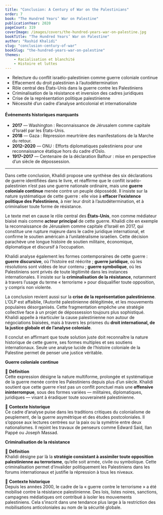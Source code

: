 ```yaml
---
title: "Conclusion: A Century of War on the Palestinians"
order: 7
book: "The Hundred Years’ War on Palestine"
publicationYear: 2020
pageCount: 319
coverImage: /images/covers/the-hundred-years-war-on-palestine.jpg
bookTitle: "The Hundred Years’ War on Palestine"
author: "Rashid Khalidi"
slug: "conclusion-century-of-war"
bookSlug: "the-hundred-years-war-on-palestine"
themes: 
    - Racialisation et blanchité
    - Histoire et luttes
---
```


<!--themes:start-->
- Relecture du conflit israélo-palestinien comme guerre coloniale continue
- Effacement du droit palestinien à l’autodétermination
- Rôle central des États-Unis dans la guerre contre les Palestiniens
- Criminalisation de la résistance et inversion des cadres juridiques
- Crise de la représentation politique palestinienne
- Nécessité d’un cadre d’analyse anticolonial et internationaliste
<!--themes:end-->

<!--summary:start-->

#### Événements historiques marquants

- **2017** — Washington : Reconnaissance de Jérusalem comme capitale d’Israël par les États-Unis.
- **2018** — Gaza : Répression meurtrière des manifestations de la Marche du retour.
- **2012–2020** — ONU : Efforts diplomatiques palestiniens pour une reconnaissance étatique hors du cadre d’Oslo.
- **1917–2017** — Centenaire de la déclaration Balfour : mise en perspective d’un siècle de dépossession.

---

Dans cette conclusion, Khalidi propose une synthèse des six déclarations de guerre identifiées dans le livre, et réaffirme que le conflit israélo-palestinien n’est pas une guerre nationale ordinaire, mais une **guerre coloniale continue** menée contre un peuple dépossédé. Il insiste sur la nature systématique de cette guerre : elle vise à **effacer l’existence politique des Palestiniens**, à nier leur droit à l’autodétermination, et à criminaliser toute forme de résistance.

Le texte met en cause le rôle central des **États-Unis**, non comme médiateur biaisé mais comme **acteur principal** de cette guerre. Khalidi cite en exemple la reconnaissance de Jérusalem comme capitale d’Israël en 2017, qui constitue une rupture majeure dans le cadre juridique international, et confirme le soutien américain à l’unilatéralisme israélien. Cette décision parachève une longue histoire de soutien militaire, économique, diplomatique et discursif à l’occupation.

Khalidi analyse également les formes contemporaines de cette guerre : **guerre discursive**, où l’histoire est réécrite ; **guerre juridique**, où les résolutions sont vidées de leur contenu ; **guerre symbolique**, où les Palestiniens sont privés de toute légitimité dans les instances internationales. Il insiste sur la **criminalisation de la résistance**, notamment à travers l’usage du terme « terrorisme » pour disqualifier toute opposition, y compris non violente.

La conclusion revient aussi sur la **crise de la représentation palestinienne**. L’OLP est affaiblie, l’Autorité palestinienne délégitimée, et les mouvements populaires désorganisés. Cette fragmentation empêche une stratégie collective face à un projet de dépossession toujours plus sophistiqué. Khalidi appelle à réarticuler la cause palestinienne non autour de négociations biaisées, mais à travers les prismes du **droit international, de la justice globale et de l’analyse coloniale**.

Il conclut en affirmant que toute solution juste doit reconnaître la nature historique de cette guerre, ses formes multiples et ses soutiens internationaux. Seule une analyse lucide de l’histoire coloniale de la Palestine permet de penser une justice véritable.

<!--summary:end-->

<!--concepts:start-->

**Guerre coloniale continue**

🔹 **Définition**  
Cette expression désigne la nature multiforme, prolongée et systématique de la guerre menée contre les Palestiniens depuis plus d’un siècle. Khalidi soutient que cette guerre n’est pas un conflit ponctuel mais une **offensive ininterrompue**, sous des formes variées — militaires, diplomatiques, juridiques — visant à éradiquer toute souveraineté palestinienne.

🔹 **Contexte historique**  
Ce cadre d’analyse puise dans les traditions critiques du colonialisme de peuplement, de la guerre asymétrique et des études postcoloniales. Il s’oppose aux lectures centrées sur la paix ou la symétrie entre deux nationalismes. Il rejoint les travaux de penseurs comme Edward Said, Ilan Pappé ou Joseph Massad.

**Criminalisation de la résistance**

🔹 **Définition**  
Khalidi désigne par là la **stratégie consistant à assimiler toute opposition palestinienne au terrorisme**, qu’elle soit armée, civile ou symbolique. Cette criminalisation permet d’invalider politiquement les Palestiniens dans les forums internationaux et justifie la répression à tous les niveaux.

🔹 **Contexte historique**  
Depuis les années 2000, le cadre de la « guerre contre le terrorisme » a été mobilisé contre la résistance palestinienne. Des lois, listes noires, sanctions, campagnes médiatiques ont contribué à isoler les mouvements palestiniens. Cela s’inscrit dans une tendance plus large à la restriction des mobilisations anticoloniales au nom de la sécurité globale.

<!--concepts:end-->

